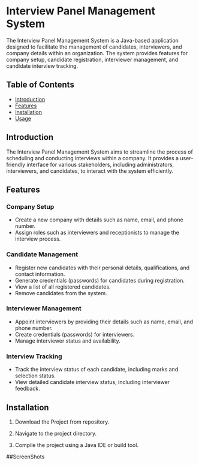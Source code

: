 # Interview Panel Management System

The Interview Panel Management System is a Java-based application designed to facilitate the management of candidates, interviewers, and company details within an organization. The system provides features for company setup, candidate registration, interviewer management, and candidate interview tracking.

## Table of Contents

- [Introduction](#introduction)
- [Features](#features)
- [Installation](#installation)
- [Usage](#usage)

## Introduction

The Interview Panel Management System aims to streamline the process of scheduling and conducting interviews within a company. It provides a user-friendly interface for various stakeholders, including administrators, interviewers, and candidates, to interact with the system efficiently.

## Features

### Company Setup

- Create a new company with details such as name, email, and phone number.
- Assign roles such as interviewers and receptionists to manage the interview process.

### Candidate Management

- Register new candidates with their personal details, qualifications, and contact information.
- Generate credentials (passwords) for candidates during registration.
- View a list of all registered candidates.
- Remove candidates from the system.

### Interviewer Management

- Appoint interviewers by providing their details such as name, email, and phone number.
- Create credentials (passwords) for interviewers.
- Manage interviewer status and availability.

### Interview Tracking

- Track the interview status of each candidate, including marks and selection status.
- View detailed candidate interview status, including interviewer feedback.

## Installation

1. Download the Project from repository.
   
2. Navigate to the project directory.
   
3. Compile the project using a Java IDE or build tool.

##ScreenShots
   
